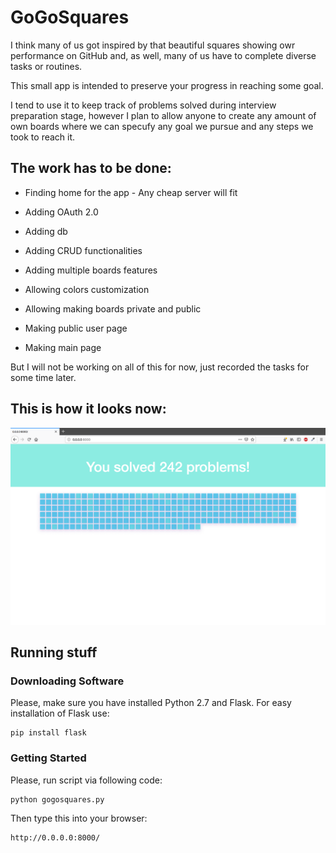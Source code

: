 # GoGoSquares

I think many of us got inspired by that beautiful squares showing owr performance on GitHub and, as well, many of us have to complete diverse tasks or routines.

This small app is intended to preserve your progress in reaching some goal.

I tend to use it to keep track of problems solved during interview preparation stage, however I plan to allow anyone to create any amount of own boards where we can specufy any goal we pursue and any steps we took to reach it.

## The work has to be done:

* Finding home for the app - Any cheap server will fit

* Adding OAuth 2.0

* Adding db

* Adding CRUD functionalities

* Adding multiple boards features

* Allowing colors customization

* Allowing making boards private and public

* Making public user page

* Making main page

But I will not be working on all of this for now, just recorded the tasks for some time later.

## This is how it looks now:

![ ](demo/demo.png)


## Running stuff

### Downloading Software

Please, make sure you have installed Python 2.7 and Flask. For easy installation of Flask use:
```
pip install flask  
```

### Getting Started

Please, run script via following code:
```
python gogosquares.py 
```

Then type this into your browser:
```
http://0.0.0.0:8000/
```
